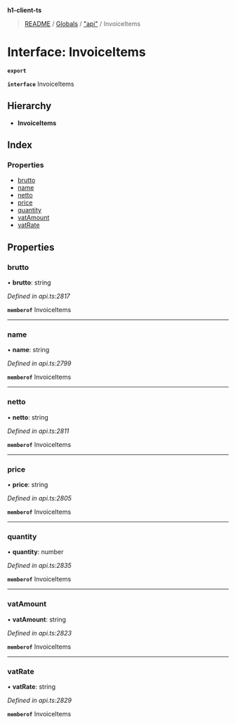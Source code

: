 **h1-client-ts**

> [README](../README.md) / [Globals](../globals.md) / ["api"](../modules/_api_.md) / InvoiceItems

# Interface: InvoiceItems

**`export`** 

**`interface`** InvoiceItems

## Hierarchy

* **InvoiceItems**

## Index

### Properties

* [brutto](_api_.invoiceitems.md#brutto)
* [name](_api_.invoiceitems.md#name)
* [netto](_api_.invoiceitems.md#netto)
* [price](_api_.invoiceitems.md#price)
* [quantity](_api_.invoiceitems.md#quantity)
* [vatAmount](_api_.invoiceitems.md#vatamount)
* [vatRate](_api_.invoiceitems.md#vatrate)

## Properties

### brutto

•  **brutto**: string

*Defined in api.ts:2817*

**`memberof`** InvoiceItems

___

### name

•  **name**: string

*Defined in api.ts:2799*

**`memberof`** InvoiceItems

___

### netto

•  **netto**: string

*Defined in api.ts:2811*

**`memberof`** InvoiceItems

___

### price

•  **price**: string

*Defined in api.ts:2805*

**`memberof`** InvoiceItems

___

### quantity

•  **quantity**: number

*Defined in api.ts:2835*

**`memberof`** InvoiceItems

___

### vatAmount

•  **vatAmount**: string

*Defined in api.ts:2823*

**`memberof`** InvoiceItems

___

### vatRate

•  **vatRate**: string

*Defined in api.ts:2829*

**`memberof`** InvoiceItems
